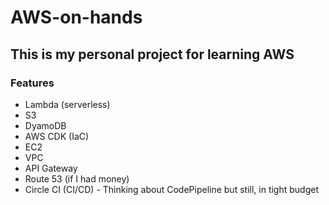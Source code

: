 # AWS-on-hands
## This is my personal project for learning AWS 

### Features
- Lambda (serverless)
- S3
- DyamoDB
- AWS CDK (IaC)
- EC2
- VPC
- API Gateway
- Route 53 (if I had money)
- Circle CI (CI/CD) - Thinking about CodePipeline but still, in tight budget
